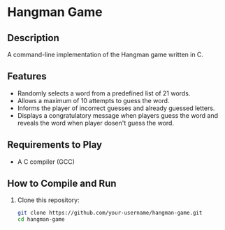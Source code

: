 # Hangman Game

## Description
A command-line implementation of the Hangman game written in C.

## Features
- Randomly selects a word from a predefined list of 21 words.
- Allows a maximum of 10 attempts to guess the word.
- Informs the player of incorrect guesses and already guessed letters.
- Displays a congratulatory message when players guess the word and reveals the word when player dosen't guess the word.

## Requirements to Play
- A C compiler (GCC)

## How to Compile and Run
1. Clone this repository:
   ```bash
   git clone https://github.com/your-username/hangman-game.git
   cd hangman-game
